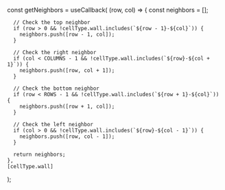   const getNeighbors = useCallback(
    (row, col) => {
      const neighbors = [];

      // Check the top neighbor
      if (row > 0 && !cellType.wall.includes(`${row - 1}-${col}`)) {
        neighbors.push([row - 1, col]);
      }

      // Check the right neighbor
      if (col < COLUMNS - 1 && !cellType.wall.includes(`${row}-${col + 1}`)) {
        neighbors.push([row, col + 1]);
      }

      // Check the bottom neighbor
      if (row < ROWS - 1 && !cellType.wall.includes(`${row + 1}-${col}`)) {
        neighbors.push([row + 1, col]);
      }

      // Check the left neighbor
      if (col > 0 && !cellType.wall.includes(`${row}-${col - 1}`)) {
        neighbors.push([row, col - 1]);
      }

      return neighbors;
    },
    [cellType.wall]
  );